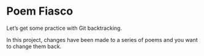 # Poem Fiasco

Let’s get some practice with Git backtracking.

In this project, changes have been made to a series of poems and you want to change them back.
